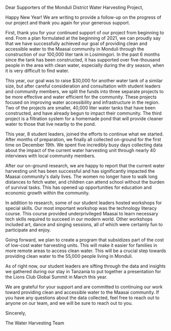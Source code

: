 Dear Supporters of the Monduli District Water Harvesting Project,

Happy New Year! We are writing to provide a follow-up on the progress of our project and thank you again for your generous support.

First, thank you for your continued support of our project from beginning to end. From a plan formulated at the beginning of 2021, we can proudly say that we have successfully achieved our goal of providing clean and accessible water to the Maasai community in Monduli through the construction of our 100,000 liter tank in Losimingori. In the past 6 months since the tank has been constructed, it has supported over five-thousand people in the area with clean water, especially during the dry season, when it is very difficult to find water.

This year, our goal was to raise $30,000 for another water tank of a similar size, but after careful consideration and consultation with student leaders and community members, we split the funds into three separate projects to be more effective and water efficient for the community. These projects focused on improving water accessibility and infrastructure in the region. Two of the projects are smaller, 40,000 liter water tanks that have been constructed, and have already begun to impact their community. The third project is a filtration system for a homemade pond that will provide cleaner water to those that live nearby to the pond.

This year, 8 student leaders, joined the efforts to continue what we started.  After months of preparation, we finally all collected on-ground for the first time on December 19th. We spent five incredibly busy days collecting data about the impact of the current water harvesting unit through nearly 40 interviews with local community members. 

After our on-ground research, we are happy to report that the current water harvesting unit has been successful and has significantly impacted the Maasai community's daily lives. The women no longer have to walk long distances to fetch water, and children can attend school without the burden of survival tasks. This has opened up opportunities for education and economic growth within the community.

In addition to research, some of our student leaders hosted workshops for special skills. Our most important workshop was the technology literacy course. This course provided underprivileged Maasai to learn necessary tech skills required to succeed in our modern world. Other workshops included art, dance and singing sessions, all of which were certainly fun to participate and enjoy. 

Going forward, we plan to create a program that subsidizes part of the cost of low-cost water harvesting units. This will make it easier for families in more remote areas to access clean water. This will be a crucial step towards providing clean water to the 55,000 people living in Monduli.

As of right now, our student leaders are sifting through the data and insights we gathered during our stay in Tanzania to put together a presentation for the Lions Club Global Summit in March this year.

We are grateful for your support and are committed to continuing our work toward providing clean and accessible water to the Maasai community. If you have any questions about the data collected, feel free to reach out to anyone on our team, and we will be sure to reach out to you.

Sincerely,

The Water Harvesting Team


